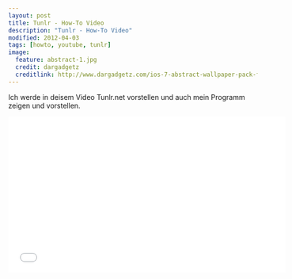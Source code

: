```yaml
---
layout: post
title: Tunlr - How-To Video
description: "Tunlr - How-To Video"
modified: 2012-04-03
tags: [howto, youtube, tunlr]
image:
  feature: abstract-1.jpg
  credit: dargadgetz
  creditlink: http://www.dargadgetz.com/ios-7-abstract-wallpaper-pack-for-iphone-5-and-ipod-touch-retina/
---
```


Ich werde in deisem Video Tunlr.net vorstellen und auch mein Programm
zeigen und vorstellen.

<iframe width="560" height="315" src="//www.youtube.com/embed/L_0IhPcz2SY" frameborder="0"> </iframe>
